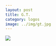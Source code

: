 ```yaml
---
layout: post
title: G.T.
category: logos
image: ../img/gt.jpg
---
```


<img src="{{ site.baseurl }}/img/gt.jpg">